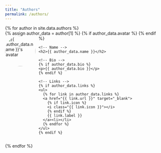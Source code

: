 ```yaml
---
title: "Authors"
permalink: /authors/
---
```


<div class="authors-list">
  {% for author in site.data.authors %}
  <div class="author-card" style="margin-bottom: 2em;">
    <!-- Avatar -->
    {% assign author_data = author[1] %}
    {% if author_data.avatar %}
    <img src="https://xrg2014.github.io{{ '/' | relative_url }}{{ author_data.avatar }}" alt="{{ author_data.name }}'s avatar" style="width: 100px; height: 100px; border-radius: 50%; margin-right: 10px; float: left;">
    {% endif %}
    
    <!-- Name -->
    <h2>{{ author_data.name }}</h2>
    
    <!-- Bio -->
    {% if author_data.bio %}
    <p>{{ author_data.bio }}</p>
    {% endif %}
    
    <!-- Links -->
    {% if author_data.links %}
    <ul>
      {% for link in author_data.links %}
      <a href="{{ link.url }}" target="_blank">
        {% if link.icon %}
        <i class="{{ link.icon }}"></i>
        {% endif %}
        {{ link.label }}
      </a><li></li>
      {% endfor %}
    </ul>
    {% endif %}  
  </div>

  <div style="clear: both;"></div>
  {% endfor %}
</div>
